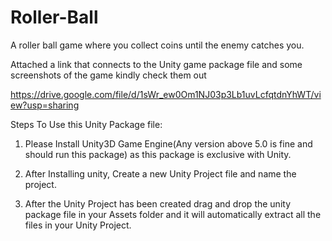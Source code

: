 # Roller-Ball
A roller ball game where you collect coins until the enemy catches you.

Attached a link that connects to the Unity game package file and some screenshots of the game kindly check them out

https://drive.google.com/file/d/1sWr_ew0Om1NJ03p3Lb1uvLcfqtdnYhWT/view?usp=sharing

Steps To Use this Unity Package file:

1. Please Install Unity3D Game Engine(Any version above 5.0 is fine and should run this package) as this package is exclusive with Unity.

2. After Installing unity, Create a new Unity Project file and name the project.

3. After the Unity Project has been created drag and drop the unity package file in your Assets folder and it will automatically extract all the files in your Unity Project.

